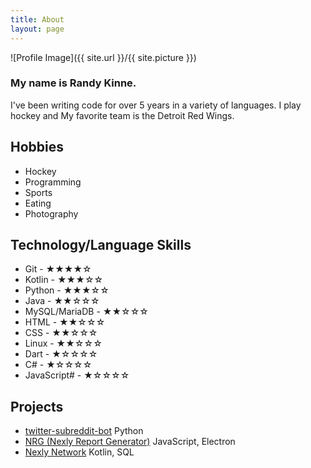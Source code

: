 ```yaml
---
title: About
layout: page
---
```

![Profile Image]({{ site.url }}/{{ site.picture }})

<h3>My name is Randy Kinne.</h3>

<p>I've been writing code for over 5 years in a variety of languages. I play hockey and My favorite team is the Detroit Red Wings.</p>

<h2>Hobbies</h2>

<ul class="skill-list">
	<li>Hockey</li>
	<li>Programming</li>
	<li>Sports</li>
	<li>Eating</li>
	<li>Photography</li>
</ul>

<h2>Technology/Language Skills</h2>

<ul class="skill-list">
	<li>Git - ★★★★☆</li>
	<li>Kotlin - ★★★☆☆</li>
	<li>Python - ★★★☆☆</li>
	<li>Java - ★★☆☆☆</li>
	<li>MySQL/MariaDB - ★★☆☆☆</li>
    <li>HTML - ★★☆☆☆</li>
    <li>CSS - ★★☆☆☆</li>
	<li>Linux - ★★☆☆☆</li>
	<li>Dart - ★☆☆☆☆</li>
	<li>C# - ★☆☆☆☆</li>
	<li>JavaScript# - ★☆☆☆☆</li>
</ul>

<h2>Projects</h2>

<ul>
	<li><a href="https://github.com/randykinne/twitter-subreddit-bot">twitter-subreddit-bot</a> Python</li>
	<li><a href="https://github.com/randykinne/nrg">NRG (Nexly Report Generator)</a> JavaScript, Electron</li>
	<li><a href="https://nexly.network/">Nexly Network</a> Kotlin, SQL</li>
</ul>
